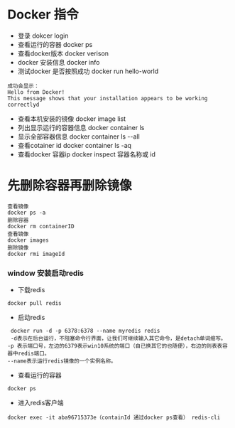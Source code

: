 # Docker 指令
- 登录  dokcer login
- 查看运行的容器 docker ps
- 查看docker版本 docker verison
- docker 安装信息 docker info
- 测试docker 是否按照成功 docker run hello-world
~~~
成功会显示：
Hello from Docker!
This message shows that your installation appears to be working correctlyd
~~~
- 查看本机安装的镜像 docker image list
- 列出显示运行的容器信息  docker container ls 
- 显示全部容器信息 docker container ls --all
- 查看cotainer id docker container ls -aq
- 查看docker 容器ip docker inspect 容器名称或 id

# 先删除容器再删除镜像
~~~~
查看镜像
docker ps -a
删除容器
docker rm containerID
查看镜像
docker images
删除镜像
docker rmi imageId
~~~~
### window 安装启动redis
- 下载redis
~~~
docker pull redis
~~~
- 启动redis
~~~
 docker run -d -p 6378:6378 --name myredis redis
 -d表示在后台运行，不阻塞命令行界面，让我们可继续输入其它命令，是detach单词缩写。
-p 表示端口号，左边的6379表示win10系统的端口（自已换其它的也随便），右边的则表表容器中redis端口。
--name表示运行redis镜像的一个实例名称。
~~~
- 查看运行的容器
~~~
docker ps
~~~
- 进入redis客户端
~~~
docker exec -it aba96715373e（containId 通过docker ps查看） redis-cli
~~~
